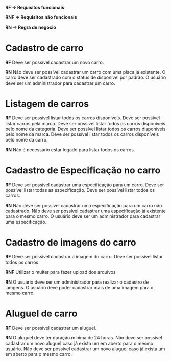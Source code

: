 **RF => Requisitos funcionais**

**RNF => Requisitos não funcionais** 

**RN => Regra de negócio**

# Cadastro de carro

**RF**
Deve ser possível cadastrar um novo carro.

**RN**
Não deve ser possível cadastrar um carro com uma placa já existente.
O carro deve ser cadastrado com o status de disponivel por padrão.
O usuário deve ser um administrador para cadastrar um carro.


# Listagem de carros

**RF**
Deve ser possível listar todos os carros disponíveis.
Deve ser possível listar carros pela marca.
Deve ser possível listar todos os carros disponíveis pelo nome da categoria.
Deve ser possível listar todos os carros disponíveis pelo nome da marca.
Deve ser possível listar todos os carros disponíveis pelo nome da carro.

**RN**
Não é necessário estar logado para listar todos os carros.


# Cadastro de Especificação no carro

**RF**
Deve ser possível cadastrar uma especificação para um carro.
Deve ser possível listar todas as especificação.
Deve ser possível listar todos os carros.

**RN**
Não deve ser possível cadastrar uma especificação para um carro não cadastrado.
Não deve ser possível cadastrar uma especificação já existente para o mesmo carro.
O usuário deve ser um administrador para cadastrar uma especificação.


# Cadastro de imagens do carro

**RF**
Deve ser possível cadastrar a imagem do carro.
Deve ser possível listar todos os carros.

**RNF**
Utilizar o multer para fazer upload dos arquivos

**RN**
O usuário deve ser um administrador para realizar o cadastro de iamgens.
O usuário deve poder cadastrar mais de uma imagem para o mesmo carro.


# Aluguel de carro

**RF**
Deve ser possível cadastrar um aluguel.


**RN**
O aluguel deve ter duração mínima de 24 horas.
Não deve ser possível cadastrar um novo aluguel caso já exista um em aberto para o mesmo usuário.
Não deve ser possível cadastrar um novo aluguel caso já exista um em aberto para o mesmo carro.

